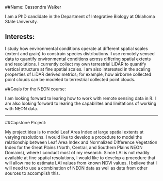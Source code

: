 ##Name: Cassondra Walker

I am a PhD candidate in the Department of Integrative Biology at Oklahoma State University.

## Interests:

I study how environmental conditions operate at different spatial scales (extent and grain) to constrain species distributions. I use remotely sensed data to quantify environmental conditions across differing spatial extents and resolutions.  I currently collect my own terrestrial LiDAR to quantify vertical structure at fine spatial scales. I am also interested in the scaling properties of LiDAR derived metrics; for example, how airborne collected point clouds can be modeled to terrestrial collected point clouds.

##Goals for the NEON course:

I am looking forward to learing how to work with remote sensing data in R.
I am also looking forward to learing the capabilites and limitations of working with NEON data. 

***
##Capstone Project:

My project idea is to model Leaf Area Index at large spatial extents at varying resolutions.  I would like to develop a procedure to model the relationship between Leaf Area Index and Normalized Difference Vegetation Index for the Great Plains (North, Central, and Southern Plains NEON Domains), where I conduct most of my research. Since LAI is not readily available at fine spatial resolutions, I would like to develop a procedure that will allow me to estimate LAI values from known NDVI values.  I believe that I will need to use a combination of NEON data as well as data from other sources to accomplish this. 


